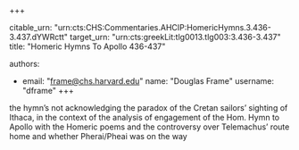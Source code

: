 +++


citable_urn: "urn:cts:CHS:Commentaries.AHCIP:HomericHymns.3.436-3.437.dYWRctt"
target_urn: "urn:cts:greekLit:tlg0013.tlg003:3.436-3.437"
title: "Homeric Hymns To Apollo 436-437"

authors:
- email: "frame@chs.harvard.edu"
  name: "Douglas Frame"
  username: "dframe"
+++

<p>the hymn’s not acknowledging the paradox of the Cretan sailors’ sighting of Ithaca, in the context of the analysis of engagement of the Hom. Hymn to Apollo with the Homeric poems and the controversy over Telemachus’ route home and whether Pherai/Pheai was on the way</p>